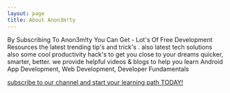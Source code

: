```yaml
---
layout: page
title: About Anon3m!ty
--- 
```


By Subscribing To Anon3m!ty You Can Get - Lot's Of Free Development Resources the latest trending tip's and trick's . also latest tech solutions also some cool productivity hack's to get you close to your dreams quicker, smarter, better. we provide helpful videos & blogs to help you learn Android App Development, Web Development, Developer Fundamentals

[subscribe to our channel and start your learning path TODAY!](https://www.youtube.com/channel/UChjpTjwVH5py0Du0fIKORKw)
